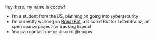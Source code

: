 Hey there, my name is coopw!

- I'm a student from the US, planning on going into cybersecurity
- I’m currently working on [BrainzBot](https://github.com/coopw1/BrainzBot), a Discord Bot for ListenBrainz, an open source project for tracking listens!
- You can contact me on discord @coopw
